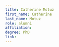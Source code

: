 ```yaml
---
title: Catherine Motuz
first_name: Catherine  
last_name: Motuz
role: alumni
affiliation:
degree: PhD
link:
---
```

